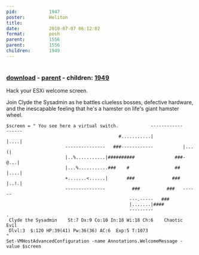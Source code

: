 ```yaml
---
pid:            1947
poster:         Heliton
title:          
date:           2010-07-07 06:12:02
format:         posh
parent:         1556
parent:         1556
children:       1949
---
```


# 

### [download](1947.ps1) - [parent](1556.md) - children: [1949](1949.md)

Hack your ESXi welcome screen.

Join Clyde the Sysadmin as he battles clueless bosses, defective hardware, and the inescapable feeling that he's a hamster on life's giant hamster wheel.

```posh
$screen = " You see here a virtual switch.            ------------           ------
                                          #...........|           |....|
                      ---------------   ###------------           |...(|
                      |..%...........|##########               ###-@...|
                      |...%...........###    #                 ## |....|
                      +.......<......|       ###              ### |..!.|
                      ---------------          ###          ###   ------
                                              ---.-----   ###
                                              |.......|####
                                              ---------
.
 Clyde the Sysadmin    St:7 Dx:9 Co:10 In:18 Wi:18 Ch:6    Chaotic Evil
 Dlvl:3  $:120 HP:39(41) Pw:36(36) AC:6  Exp:5 T:1073
"
Set-VMHostAdvancedConfiguration -name Annotations.WelcomeMessage -value $screen
```
